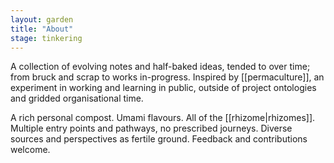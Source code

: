 ```yaml
---  
layout: garden
title: "About"
stage: tinkering
---
```


A collection of evolving notes and half-baked ideas, tended to over time; from bruck and scrap to works in-progress. Inspired by [[permaculture]], an experiment in working and learning in public, outside of project ontologies and gridded organisational time.

A rich personal compost. Umami flavours. All of the [[rhizome|rhizomes]]. Multiple entry points and pathways, no prescribed journeys. Diverse sources and perspectives as fertile ground. Feedback and contributions welcome.